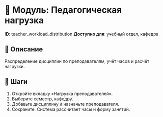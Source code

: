 # 📘 Модуль: Педагогическая нагрузка
**ID**: teacher_workload_distribution
**Доступно для**: учебный отдел, кафедра

## 📝 Описание
Распределение дисциплин по преподавателям, учёт часов и расчёт нагрузки.

## 🩜 Шаги
1. Откройте вкладку «Нагрузка преподавателей».
2. Выберите семестр, кафедру.
3. Добавьте дисциплину и назначьте преподавателя.
4. Сохраните. Система рассчитает часы и форму занятий.
